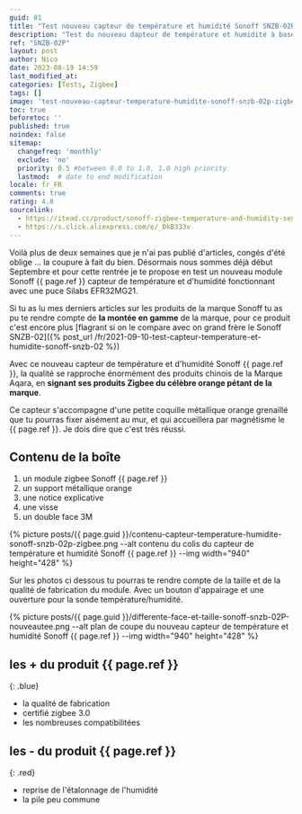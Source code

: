 ```yaml
---
guid: 81
title: "Test nouveau capteur de température et humidité Sonoff SNZB-02P"
description: "Test du nouveau dapteur de température et humidité à base de puce Silabs EFR32MG22 au design retravaillé et à une qualité irréprochable aux couleurs orange pétante de la marque Sonoff, rien à voir avec le grand frère SNZB-02, sonoff améliore son image de marque chinoise premium"
ref: "SNZB-02P"
layout: post
author: Nico
date: 2023-08-19 14:59
last_modified_at: 
categories: [Tests, Zigbee]
tags: []
image: 'test-nouveau-capteur-temperature-humidite-sonoff-snzb-02p-zigbee-qualite-design-ameliore.png'
toc: true
beforetoc: ''
published: true
noindex: false
sitemap:
  changefreq: 'monthly'
  exclude: 'no'
  priority: 0.5 #between 0.0 to 1.0, 1.0 high priority
  lastmod:  # date to end modification
locale: fr_FR
comments: true
rating: 4.8
sourcelink:
  - https://itead.cc/product/sonoff-zigbee-temperature-and-humidity-sensor-snzb-02p/ref/122/
  - https://s.click.aliexpress.com/e/_DkB333v
---
```


Voilà plus de deux semaines que je n'ai pas publié d'articles, congés d'été oblige ... la coupure à fait du bien. Désormais nous sommes déjà début Septembre et pour cette rentrée je te propose en test un nouveau module Sonoff {{ page.ref }} capteur de température et d'humidité fonctionnant avec une puce Silabs EFR32MG21.

Si tu as lu mes derniers articles sur les produits de la marque Sonoff tu as pu te rendre compte de **la montée en gamme** de la marque, pour ce produit c'est encore plus [flagrant si on le compare avec on grand frère le Sonoff SNZB-02]({% post_url /fr/2021-09-10-test-capteur-temperature-et-humidite-sonoff-snzb-02 %})

Avec ce nouveau capteur de température et d'humidité Sonoff {{ page.ref }}, la qualité se rapproche énormément des produits chinois de la Marque Aqara, en **signant ses produits Zigbee du célèbre orange pétant de la marque**.

Ce capteur s'accompagne d'une petite coquille métallique orange grenaillé que tu pourras fixer aisément au mur, et qui accueillera par magnétisme le {{ page.ref }}. Je dois dire que c'est très réussi.

## Contenu de la boîte

1. un module zigbee Sonoff {{ page.ref }}
2. un support métallique orange
3. une notice explicative
4. une visse
5. un double face 3M

{% picture posts/{{ page.guid }}/contenu-capteur-temperature-humidite-sonoff-snzb-02p-zigbee.png --alt contenu du colis du capteur de température et humidité Sonoff {{ page.ref }} --img width="940" height="428" %}

Sur les photos ci dessous tu pourras  te rendre compte de la taille et de la qualité de fabrication du module. Avec un bouton d'appairage et une ouverture pour la sonde température/humidité.

{% picture posts/{{ page.guid }}/differente-face-et-taille-sonoff-snzb-02P-nouveautee.png --alt plan de coupe du nouveau capteur de température et humidité Sonoff {{ page.ref }} --img width="940" height="428" %}

## **les + du produit** {{ page.ref }}
{: .blue}
- la qualité de fabrication
- certifié zigbee 3.0
- les nombreuses compatibilitées


## **les - du produit** {{ page.ref }}
{: .red}

- reprise de l'étalonnage de l'humidité
- la pile peu commune
